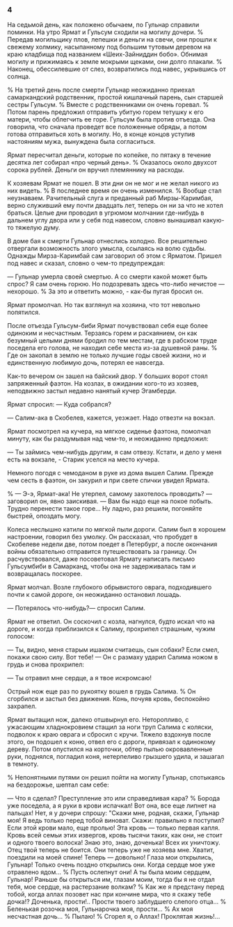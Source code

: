 ### 4

На седьмой день, как положено обычаем, по Гульнар справили поминки.
На утро Ярмат и Гульсум сходили на могилу дочери.
% Передав могильщику плов, лепешки и деньги на свечи, они прошли к свежему холмику, насыпанному под большим тутовым деревом на краю кладбища под названием «Шеих-Зайниддин бобо».
Обнимая могилу и прижимаясь к земле мокрыми щеками, они долго плакали.
% Наконец, обессилевшие от слез, возвратились под навес, укрывшись от солнца.

% На третий день после смерти Гульнар неожиданно приехал самаркандский родственник, простой кишлачный парень, сын старшей сестры Гульсум.
% Вместе с родственниками он очень горевал.
% Потом парень предложил отправить убитую горем тетушку к его матери, чтобы облегчить ее горе.
Гульсум была против отъезда.
Она говорила, что сначала проведет все положенные обряды, а потом готова отправиться хоть в могилу.
Но, в конце концов уступив настояниям мужа, вынуждена была согласиться.

Ярмат пересчитал деньги, которые по копейке, по пятаку в течение десятка лет собирал «про черный день».
% Оказалось около двухсот сорока рублей.
Деньги он вручил племяннику на расходы.

К хозяевам Ярмат не пошел.
В эти дни он не мог и не желал никого из них видеть.
% В последнее время он очень изменился.
% Вообще стал неузнаваем.
Рачительный слуга и преданный раб Мирзы-Каримбая, верно служивший ему почти двадцать лет, теперь он ни за что не хотел браться.
Целые дни проводил в угрюмом молчании где-нибудь в дальнем углу двора или у себя под навесом, словно вынашивал какую-то тяжелую думу.

В доме бая к смерти Гульнар отнеслись холодно.
Все решительно отвергали возможность злого умысла, ссылаясь на волю судьбы.
Однажды Мирза-Каримбай сам заговорил об этом с Ярматом.
Пришел под навес и сказал, словно о чем-то предупреждая:

— Гульнар умерла своей смертью.
А со смерти какой может быть спрос?
Я сам очень горюю.
Но подозревать здесь что-либо нечистое — нехорошо.
% За это и ответить можно, - как-бы пугая бросил он.

Ярмат промолчал.
Но так взглянул на хозяина, что тот невольно попятился.

После отъезда Гульсум-биби Ярмат почувствовал себя еще более одиноким и несчастным.
Терзаясь горем и раскаянием, он как безумный целыми днями бродил по тем местам, где в рабском труде поседела его голова, не находил себе места из-за душевной раны.
% Где он закопал в землю не только лучшие годы своей жизни, но и единственную любимую дочь, потерял ее навсегда.

Как-то вечером он зашел на байский двор.
У больших ворот стоял запряженный фаэтон.
На козлах, в ожидании кого-то из хозяев, неподвижно застыл недавно нанятый кучер Эгамберди.

Ярмат спросил: — Куда собрался?

— Салим-ака в Скобелев, кажется, уезжает.
Надо отвезти на вокзал.

Ярмат посмотрел на кучера, на мягкое сиденье фаэтона, помолчал минуту, как бы раздумывая над чем-то, и неожиданно предложил:

— Ты займись чем-нибудь другим, я сам отвезу.
Кстати, и дело у меня есть на вокзале, - Старик уселся на место кучера.

Немного погодя с чемоданом в руке из дома вышел Салим.
Прежде чем сесть в фаэтон, он закурил и при свете спички увидел Ярмата.

% — Э-э, Ярмат-ака!
Не утерпел, самому захотелось проводить? — заговорил он, явно заискивая.
— Вам бы надо еще на покое побыть.
Трудно перенести такое горе…
Ну ладно, раз решили, погоняйте быстрей, опоздать могу.

Колеса неслышно катили по мягкой пыли дороги.
Салим был в хорошем настроении, говорил без умолку.
Он рассказал, что пробудет в Скобелеве недели две, потом поедет в Петербург, а после окончания войны обязательно отправится путешествовать за границу.
Он расчувствовался, даже посоветовал Ярмату написать письмо Гульсумбиби в Самарканд, чтобы она не задерживалась там и возвращалась поскорее.

Ярмат молчал.
Возле глубокого обрывистого оврага, подходившего почти к самой дороге, он неожиданно остановил лошадь.

— Потерялось что-нибудь?— спросил Салим.

Ярмат не ответил.
Он соскочил с козла, нагнулся, будто искал что на дороге, и когда приблизился к Салиму, прохрипел страшным, чужим голосом:

— Ты, видно, меня старым ишаком считаешь, сын собаки?
Если смел, покажи свою силу.
Вот тебе!
— Он с размаху ударил Салима ножом в грудь и снова прохрипел:

— Ты отравил мне сердце, а я твое искромсаю!

Острый нож еще раз по рукоятку вошел в грудь Салима.
% Он сгорбился и застыл без движения.
Конь, почуяв кровь, беспокойно захрапел.

Ярмат вытащил нож, далеко отшвырнул его.
Неторопливо, с ужасающим хладнокровием стащил за ноги труп Салима с коляски, подволок к краю оврага и сбросил с кручи.
Тяжело вздохнув после этого, он подошел к коню, отвел его с дороги, привязал к одинокому дереву.
Потом опустился на корточки, обтер пылью окровавленные руки, поднялся, погладил коня, нетерпеливо грызшего удила, и зашагал в темноту.

% Непонятными путями он решил пойти на могилу Гульнар, спотыкаясь на бездорожье, шептал сам себе: 

— Что я сделал?
Преступление это или справедливая кара?
% Борода уже поседела, а я руки в крови испачкал!
Вот она, все еще липнет на пальцах!
Нет, я у дочери спрошу:
"Скажи мне, родная, скажи, Гульнар моя!
Я ведь только перед тобой виноват.
Скажи: правильно я поступил?
Если этой крови мало, еще пролью!
Эта кровь — только первая капля.
Кровь всей семьи этих извергов, кровь тысячи таких, как они, не стоит и одного твоего волоска!
Знаю это, знаю, доченька!
Всех их уничтожу.
Отец твой теперь не боится.
Они теперь уже не хозяева мне.
Хватит, поездили на моей спине!
Теперь — довольно!
Глаза мои открылись, Гульнар!
Только очень поздно открылись они.
Когда сердце мое уже отравлено ядом...
% Пусть ослепнут они!
А ты была моим сердцем, Гульнар!
Раньше бы открыться им, глазам моим, тогда бы я не отдал тебя, мое сердце, на растерзание волкам?
% Как же я предстану перед тобой, когда аллах позовет нас при кончине мира, что я скажу тебе дочка!?
Доченька, прости!..
Прости твоего заблудшего слепого отца...
% Беленькая розочка моя, Гульнарочка моя, прости…
% Ах моя несчастная дочь...
% Пылаю!
% Сгорел я, о Аллах!
Проклятая жизнь!...
